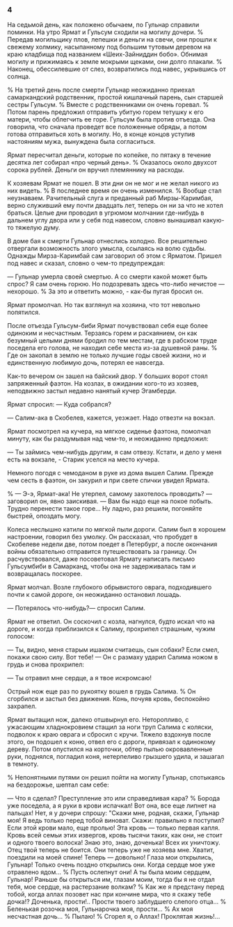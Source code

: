 ### 4

На седьмой день, как положено обычаем, по Гульнар справили поминки.
На утро Ярмат и Гульсум сходили на могилу дочери.
% Передав могильщику плов, лепешки и деньги на свечи, они прошли к свежему холмику, насыпанному под большим тутовым деревом на краю кладбища под названием «Шеих-Зайниддин бобо».
Обнимая могилу и прижимаясь к земле мокрыми щеками, они долго плакали.
% Наконец, обессилевшие от слез, возвратились под навес, укрывшись от солнца.

% На третий день после смерти Гульнар неожиданно приехал самаркандский родственник, простой кишлачный парень, сын старшей сестры Гульсум.
% Вместе с родственниками он очень горевал.
% Потом парень предложил отправить убитую горем тетушку к его матери, чтобы облегчить ее горе.
Гульсум была против отъезда.
Она говорила, что сначала проведет все положенные обряды, а потом готова отправиться хоть в могилу.
Но, в конце концов уступив настояниям мужа, вынуждена была согласиться.

Ярмат пересчитал деньги, которые по копейке, по пятаку в течение десятка лет собирал «про черный день».
% Оказалось около двухсот сорока рублей.
Деньги он вручил племяннику на расходы.

К хозяевам Ярмат не пошел.
В эти дни он не мог и не желал никого из них видеть.
% В последнее время он очень изменился.
% Вообще стал неузнаваем.
Рачительный слуга и преданный раб Мирзы-Каримбая, верно служивший ему почти двадцать лет, теперь он ни за что не хотел браться.
Целые дни проводил в угрюмом молчании где-нибудь в дальнем углу двора или у себя под навесом, словно вынашивал какую-то тяжелую думу.

В доме бая к смерти Гульнар отнеслись холодно.
Все решительно отвергали возможность злого умысла, ссылаясь на волю судьбы.
Однажды Мирза-Каримбай сам заговорил об этом с Ярматом.
Пришел под навес и сказал, словно о чем-то предупреждая:

— Гульнар умерла своей смертью.
А со смерти какой может быть спрос?
Я сам очень горюю.
Но подозревать здесь что-либо нечистое — нехорошо.
% За это и ответить можно, - как-бы пугая бросил он.

Ярмат промолчал.
Но так взглянул на хозяина, что тот невольно попятился.

После отъезда Гульсум-биби Ярмат почувствовал себя еще более одиноким и несчастным.
Терзаясь горем и раскаянием, он как безумный целыми днями бродил по тем местам, где в рабском труде поседела его голова, не находил себе места из-за душевной раны.
% Где он закопал в землю не только лучшие годы своей жизни, но и единственную любимую дочь, потерял ее навсегда.

Как-то вечером он зашел на байский двор.
У больших ворот стоял запряженный фаэтон.
На козлах, в ожидании кого-то из хозяев, неподвижно застыл недавно нанятый кучер Эгамберди.

Ярмат спросил: — Куда собрался?

— Салим-ака в Скобелев, кажется, уезжает.
Надо отвезти на вокзал.

Ярмат посмотрел на кучера, на мягкое сиденье фаэтона, помолчал минуту, как бы раздумывая над чем-то, и неожиданно предложил:

— Ты займись чем-нибудь другим, я сам отвезу.
Кстати, и дело у меня есть на вокзале, - Старик уселся на место кучера.

Немного погодя с чемоданом в руке из дома вышел Салим.
Прежде чем сесть в фаэтон, он закурил и при свете спички увидел Ярмата.

% — Э-э, Ярмат-ака!
Не утерпел, самому захотелось проводить? — заговорил он, явно заискивая.
— Вам бы надо еще на покое побыть.
Трудно перенести такое горе…
Ну ладно, раз решили, погоняйте быстрей, опоздать могу.

Колеса неслышно катили по мягкой пыли дороги.
Салим был в хорошем настроении, говорил без умолку.
Он рассказал, что пробудет в Скобелеве недели две, потом поедет в Петербург, а после окончания войны обязательно отправится путешествовать за границу.
Он расчувствовался, даже посоветовал Ярмату написать письмо Гульсумбиби в Самарканд, чтобы она не задерживалась там и возвращалась поскорее.

Ярмат молчал.
Возле глубокого обрывистого оврага, подходившего почти к самой дороге, он неожиданно остановил лошадь.

— Потерялось что-нибудь?— спросил Салим.

Ярмат не ответил.
Он соскочил с козла, нагнулся, будто искал что на дороге, и когда приблизился к Салиму, прохрипел страшным, чужим голосом:

— Ты, видно, меня старым ишаком считаешь, сын собаки?
Если смел, покажи свою силу.
Вот тебе!
— Он с размаху ударил Салима ножом в грудь и снова прохрипел:

— Ты отравил мне сердце, а я твое искромсаю!

Острый нож еще раз по рукоятку вошел в грудь Салима.
% Он сгорбился и застыл без движения.
Конь, почуяв кровь, беспокойно захрапел.

Ярмат вытащил нож, далеко отшвырнул его.
Неторопливо, с ужасающим хладнокровием стащил за ноги труп Салима с коляски, подволок к краю оврага и сбросил с кручи.
Тяжело вздохнув после этого, он подошел к коню, отвел его с дороги, привязал к одинокому дереву.
Потом опустился на корточки, обтер пылью окровавленные руки, поднялся, погладил коня, нетерпеливо грызшего удила, и зашагал в темноту.

% Непонятными путями он решил пойти на могилу Гульнар, спотыкаясь на бездорожье, шептал сам себе: 

— Что я сделал?
Преступление это или справедливая кара?
% Борода уже поседела, а я руки в крови испачкал!
Вот она, все еще липнет на пальцах!
Нет, я у дочери спрошу:
"Скажи мне, родная, скажи, Гульнар моя!
Я ведь только перед тобой виноват.
Скажи: правильно я поступил?
Если этой крови мало, еще пролью!
Эта кровь — только первая капля.
Кровь всей семьи этих извергов, кровь тысячи таких, как они, не стоит и одного твоего волоска!
Знаю это, знаю, доченька!
Всех их уничтожу.
Отец твой теперь не боится.
Они теперь уже не хозяева мне.
Хватит, поездили на моей спине!
Теперь — довольно!
Глаза мои открылись, Гульнар!
Только очень поздно открылись они.
Когда сердце мое уже отравлено ядом...
% Пусть ослепнут они!
А ты была моим сердцем, Гульнар!
Раньше бы открыться им, глазам моим, тогда бы я не отдал тебя, мое сердце, на растерзание волкам?
% Как же я предстану перед тобой, когда аллах позовет нас при кончине мира, что я скажу тебе дочка!?
Доченька, прости!..
Прости твоего заблудшего слепого отца...
% Беленькая розочка моя, Гульнарочка моя, прости…
% Ах моя несчастная дочь...
% Пылаю!
% Сгорел я, о Аллах!
Проклятая жизнь!...
